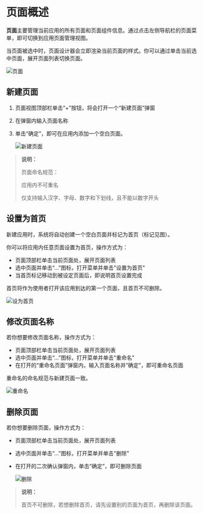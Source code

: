 # 页面概述

**页面**主要管理当前应用的所有页面和页面组件信息。通过点击左侧导航栏的页面菜单，即可切换到应用页面管理视图。

当页面被选中时，页面设计器会立即渲染当前页面的样式。你可以通过单击当前选中页面，展开页面列表切换页面。

![页面](https://docimages.blob.core.chinacloudapi.cn/images/Kris/pagenavigation.jpg)

## 新建页面

1. 页面视图顶部栏单击“+”按钮，将会打开一个“新建页面”弹窗
2. 在弹窗内输入页面名称
3. 单击“确定”，即可在应用内添加一个空白页面。

    ![新建页面](https://docimages.blob.core.chinacloudapi.cn/images/Kris/addpage.jpg)

>**说明：**
>
>页面命名规范：
>
>应用内不可重名
>
>仅支持输入汉字、字母、数字和下划线，且不能以数字开头

## 设置为首页

新建应用时，系统将自动创建一个空白页面并标记为首页（标记见图）。

你可以将应用内任意页面设置为首页，操作方式为：
- 页面顶部栏单击当前页面处，展开页面列表
- 选中页面并单击“...”图标，打开菜单并单击"设置为首页"
- 当首页标记移动到被设定页面后，即说明首页设置完成

首页将作为使用者打开该应用到达的第一个页面，且首页不可删除。

![设为首页](https://docimages.blob.core.chinacloudapi.cn/images/Kris/setashomepage.jpg)

## 修改页面名称

若你想要修改页面名称，操作方式为：
- 页面顶部栏单击当前页面处，展开页面列表
- 选中页面并单击“...”图标，打开菜单并单击"重命名"
- 在打开的“重命名页面”弹窗内，输入页面名称并“确定”，即可重命名页面

重命名的命名规范与新建页面一致。

![重命名](https://docimages.blob.core.chinacloudapi.cn/images/Kris/renamepage.jpg)

## 删除页面

若你想要删除页面，操作方式为：
- 页面顶部栏单击当前页面处，展开页面列表
- 选中页面并单击“...”图标，打开菜单并单击"删除"
- 在打开的二次确认弹窗内，单击“确定”，即可删除页面

    ![删除](https://docimages.blob.core.chinacloudapi.cn/images/Kris/deletepage.jpg)

> **说明：**
>
> 首页不可删除，若想删除首页，请先设置别的页面为首页，再删除该页面。

